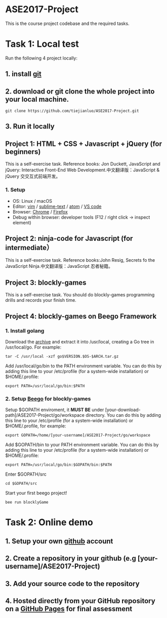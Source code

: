 # ASE2017-Project
This is the course project codebase and the required tasks.

# Task 1: Local test
Run the following 4 project locally:

## 1. install [git](https://git-scm.com/downloads)

## 2. download or git clone the whole project into your local machine.
```
git clone https://github.com/tiejianluo/ASE2017-Project.git
```
## 3. Run it locally 

  ## Project 1: HTML + CSS + Javascript + jQuery (for beginners)
  This is a self-exercise task. Reference books: Jon Duckett, JavaScript and jQuery: Interactive Front-End Web Development.中文翻译版：JavaScript & jQuery 交交互式前端开发。
  ### 1. Setup 
  * OS: Linux / macOS
  * Editor: [vim](http://www.vim.org/download.php) / [sublime-text](http://www.sublimetext.com/3) / [atom](https://atom.io/) / [VS code](https://code.visualstudio.com)
  * Browser: [Chrome](http://www.google.cn/chrome/browser/desktop) / [Firefox](http://www.firefox.com.cn)
  * Debug within browser: developer tools (F12 / right click -> inspect element) 
  ## Project 2: ninja-code for Javascript (for intermediate）
  This is a self-exercise task. Reference books:John Resig, Secrets fo the JavaScript Ninja.中文翻译版：JavaScript 忍者秘籍。
  ###
  ## Project 3: blockly-games
  This is a self-exercise task. You should do blockly-games programming drills and records your finish time.
  ## Project 4: blockly-games on Beego Framework
  ### 1. Install golang
  Download the [archive](https://golang.org/dl) and extract it into /usr/local, creating a Go tree in /usr/local/go. For example:
  ```
  tar -C /usr/local -xzf go$VERSION.$OS-$ARCH.tar.gz
  ```
  Add /usr/local/go/bin to the PATH environment variable. 
  You can do this by adding this line to your /etc/profile (for a system-wide installation) or $HOME/.profile:
  ```
  export PATH=/usr/local/go/bin:$PATH
  ```
  ### 2. Setup [Beego](https://beego.me/quickstart) for blockly-games
  Setup $GOPATH enviroment, it **MUST BE** under [your-download-path]/ASE2017-Project/go/workspace directory. 
  You can do this by adding this line to your /etc/profile (for a system-wide installation) or $HOME/.profile, for example:
  ```
  export GOPATH=/home/[your-username]/ASE2017-Project/go/workspace
  ```
  Add $GOPATH/bin to your PATH environment variable. 
  You can do this by adding this line to your /etc/profile (for a system-wide installation) or $HOME/.profile:
  ```
  export PATH=/usr/local/go/bin:$GOPATH/bin:$PATH
  ```
  Enter $GOPATH/src 
  ```
  cd $GOPATH/src
  ```
  Start your first beego project!
  ```
  bee run blocklyGame
  ```
# Task 2: Online demo
## 1. Setup your own [github](https://github.com) account
## 2. Create a repository in your github (e.g [your-username]/ASE2017-Project)
## 3. Add your source code to the repository
## 4. Hosted directly from your GitHub repository on a [GitHub Pages](https://pages.github.com/) for final assessment
